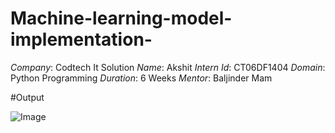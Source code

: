 # Machine-learning-model-implementation-
*Company*: Codtech It Solution
*Name*: Akshit 
*Intern Id*: CT06DF1404
*Domain*: Python Programming 
*Duration*: 6 Weeks 
*Mentor*: Baljinder Mam

#Output

![Image](https://github.com/user-attachments/assets/ecc7454c-0c7e-4cf0-9ce4-a1f5b0c77aec)

